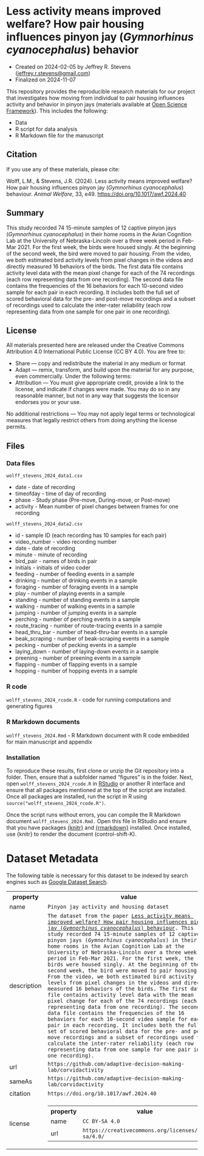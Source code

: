 
# Less activity means improved welfare? How pair housing influences pinyon jay (_Gymnorhinus cyanocephalus_) behavior

-   Created on 2024-02-05 by Jeffrey R. Stevens
    (<jeffrey.r.stevens@gmail.com>)
-   Finalized on 2024-11-07

This repository provides the reproducible research materials for our project that investigates how moving from individual to pair housing influences activity and behavior in pinyon jays (materials available at [Open Science Framework](https://osf.io/v9r6q/)). This includes the following:

-   Data
-   R script for data analysis
-   R Markdown file for the manuscript

## Citation

If you use any of these materials, please cite:

Wolff, L.M., & Stevens, J.R. (2024). Less activity means improved welfare? How pair housing influences pinyon jay (_Gymnorhinus cyanocephalus_) behaviour. _Animal Welfare_, 33, e49. https://doi.org/10.1017/awf.2024.40 

## Summary

This study recorded 74 15-minute samples of 12 captive pinyon jays (_Gymnorhinus cyanocephalus_) in their home rooms in the Avian Cognition Lab at the University of Nebraska-Lincoln over a three week period in Feb-Mar 2021. For the first week, the birds were housed singly. At the beginning of the second week, the bird were moved to pair housing. From the video, we both estimated bird activity levels from pixel changes in the videos and directly measured 16 behaviors of the birds. The first data file contains activity level data with the mean pixel change for each of the 74 recordings (each row representing data from one recording). The second data file contains the frequencies of the 16 behaviors for each 10-second video sample for each pair in each recording. It includes both the full set of scored behavioral data for the pre- and post-move recordings and a subset of recordings used to calculate the inter-rater reliability (each row representing data from one sample for one pair in one recording).

## License

All materials presented here are released under the Creative Commons Attribution 4.0 International Public License (CC BY 4.0). You are free to:

-   Share — copy and redistribute the material in any medium or format
-   Adapt — remix, transform, and build upon the material for any
    purpose, even commercially. Under the following terms:
-   Attribution — You must give appropriate credit, provide a link to the license, and indicate if changes were made. You may do so in any     reasonable manner, but not in any way that suggests the licensor endorses you or your use.

No additional restrictions — You may not apply legal terms or technological measures that legally restrict others from doing anything the license permits.

## Files

### Data files

`wolff_stevens_2024_data1.csv`

-   date - date of recording
-   timeofday - time of day of recording
-   phase - Study phase (Pre-move, During-move, or Post-move)
-   activity - Mean number of pixel changes between frames for one recording

`wolff_stevens_2024_data2.csv`

-   id - sample ID (each recording has 10 samples for each pair)
-   video_number - video recording number
-   date - date of recording
-   minute - minute of recording
-   bird_pair - names of birds in pair
-   initials - initials of video coder
-   feeding - number of feeding events in a sample
-   drinking - number of drinking events in a sample
-   foraging - number of foraging events in a sample
-   play - number of playing events in a sample
-   standing - number of standing events in a sample
-   walking - number of walking events in a sample
-   jumping - number of jumping events in a sample
-   perching - number of perching events in a sample
-   route_tracing - number of route-tracing events in a sample
-   head_thru_bar - number of head-thru-bar events in a sample
-   beak_scraping - number of beak-scraping events in a sample
-   pecking - number of pecking events in a sample
-   laying_down - number of laying-down events in a sample
-   preening - number of preening events in a sample
-   flapping - number of flapping events in a sample
-   hopping - number of hopping events in a sample

### R code
 
`wolff_stevens_2024_rcode.R` - code for running computations and generating figures

### R Markdown documents

`wolff_stevens_2024.Rmd` - R Markdown document with R code embedded for main manuscript and appendix

### Installation

To reproduce these results, first clone or unzip the Git repository into a folder. Then, ensure that a subfolder named “figures” is in the folder. Next, open `wolff_stevens_2024_rcode.R` in [RStudio](https://rstudio.com) or another R interface and ensure that all packages mentioned at the top of the script are installed. Once all packages are installed, run the script in R using `source("wolff_stevens_2024_rcode.R")`.

Once the script runs without errors, you can compile the R Markdown document `wolff_stevens_2024.Rmd.` Open this file in RStudio and ensure that you have packages [{knitr}](https://yihui.org/knitr/) and [{rmarkdown}](https://rmarkdown.rstudio.com/) installed. Once installed, use {knitr} to render the document (control-shift-K). 

# Dataset Metadata
The following table is necessary for this dataset to be indexed by search
engines such as <a href="https://g.co/datasetsearch">Google Dataset Search</a>.
<div itemscope itemtype="http://schema.org/Dataset">
<table>
<tr>
<th>property</th>
<th>value</th>
</tr>
<tr>
<td>name</td>
<td><code itemprop="name">Pinyon jay activity and housing dataset</code></td>
</tr>
<tr>
<td>description</td>
<td><code itemprop="description">The dataset from the paper <a href="https://doi.org/10.1017/awf.2024.40 ">Less activity means improved welfare? How pair housing influences pinyon jay (<i>Gymnorhinus cyanocephalus</i>) behaviour</a>. This study recorded 74 15-minute samples of 12 captive pinyon jays (<i>Gymnorhinus cyanocephalus</i>) in their home rooms in the Avian Cognition Lab at the University of Nebraska-Lincoln over a three week period in Feb-Mar 2021. For the first week, the birds were housed singly. At the beginning of the second week, the bird were moved to pair housing. From the video, we both estimated bird activity levels from pixel changes in the videos and directly measured 16 behaviors of the birds. The first data file contains activity level data with the mean pixel change for each of the 74 recordings (each row representing data from one recording). The second data file contains the frequencies of the 16 behaviors for each 10-second video sample for each pair in each recording. It includes both the full set of scored behavioral data for the pre- and post-move recordings and a subset of recordings used to calculate the inter-rater reliability (each row representing data from one sample for one pair in one recording).</code></td>
</tr>
</tr>
<tr>
<td>url</td>
<td><code itemprop="url">https://github.com/adaptive-decision-making-lab/corvidactivity</code></td>
</tr>
<tr>
<td>sameAs</td>
<td><code itemprop="sameAs">https://github.com/adaptive-decision-making-lab/corvidactivity</code></td>
</tr>
<tr>
<td>citation</td>
<td><code itemprop="citation">https://doi.org/10.1017/awf.2024.40 </code></td>
</tr>
<tr>
<td>license</td>
<td>
<div itemscope itemtype="http://schema.org/CreativeWork" itemprop="license">
<table>
<tr>
<th>property</th>
<th>value</th>
</tr>
<tr>
<td>name</td>
<td><code itemprop="name">CC BY-SA 4.0</code></td>
</tr>
<tr>
<td>url</td>
<td><code itemprop="url">https://creativecommons.org/licenses/by-sa/4.0/</code></td>
</tr>
</table>
</div>
</td>
</tr>
</table>
</div>
